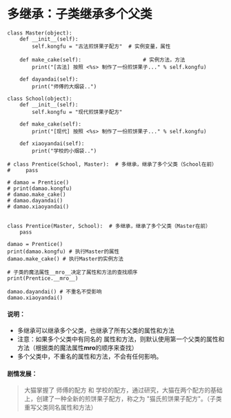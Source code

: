 # 多继承：子类继承多个父类

```
class Master(object):
    def __init__(self):
        self.kongfu = "古法煎饼果子配方"  # 实例变量，属性

    def make_cake(self):                    # 实例方法，方法
        print("[古法] 按照 <%s> 制作了一份煎饼果子..." % self.kongfu)

    def dayandai(self):
        print("师傅的大烟袋..")

class School(object):
    def __init__(self):
        self.kongfu = "现代煎饼果子配方"

    def make_cake(self):
        print("[现代] 按照 <%s> 制作了一份煎饼果子..." % self.kongfu)

    def xiaoyandai(self):
        print("学校的小烟袋..")

# class Prentice(School, Master):  # 多继承，继承了多个父类（School在前）
#     pass

# damao = Prentice()
# print(damao.kongfu)
# damao.make_cake()
# damao.dayandai()
# damao.xiaoyandai()


class Prentice(Master, School):  # 多继承，继承了多个父类（Master在前）
    pass

damao = Prentice()
print(damao.kongfu) # 执行Master的属性
damao.make_cake() # 执行Master的实例方法

# 子类的魔法属性__mro__决定了属性和方法的查找顺序
print(Prentice.__mro__)

damao.dayandai() # 不重名不受影响
damao.xiaoyandai()
```

#### 说明：

- 多继承可以继承多个父类，也继承了所有父类的属性和方法
- 注意：如果多个父类中有同名的 属性和方法，则默认使用第一个父类的属性和方法（根据类的魔法属性**mro**的顺序来查找）
- 多个父类中，不重名的属性和方法，不会有任何影响。

#### 剧情发展：

> 大猫掌握了 师傅的配方 和 学校的配方，通过研究，大猫在两个配方的基础上，创建了一种全新的煎饼果子配方，称之为 "猫氏煎饼果子配方"。（子类重写父类同名属性和方法）
